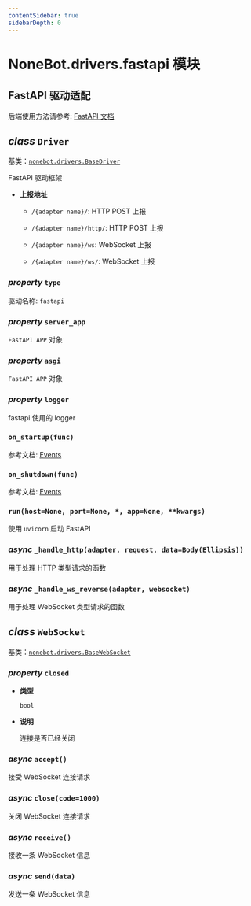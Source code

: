 ```yaml
---
contentSidebar: true
sidebarDepth: 0
---
```


# NoneBot.drivers.fastapi 模块

## FastAPI 驱动适配

后端使用方法请参考: [FastAPI 文档](https://fastapi.tiangolo.com/)


## _class_ `Driver`

基类：[`nonebot.drivers.BaseDriver`](README.md#nonebot.drivers.BaseDriver)

FastAPI 驱动框架


* **上报地址**

    
    * `/{adapter name}/`: HTTP POST 上报


    * `/{adapter name}/http/`: HTTP POST 上报


    * `/{adapter name}/ws`: WebSocket 上报


    * `/{adapter name}/ws/`: WebSocket 上报



### _property_ `type`

驱动名称: `fastapi`


### _property_ `server_app`

`FastAPI APP` 对象


### _property_ `asgi`

`FastAPI APP` 对象


### _property_ `logger`

fastapi 使用的 logger


### `on_startup(func)`

参考文档: [Events](https://fastapi.tiangolo.com/advanced/events/#startup-event)


### `on_shutdown(func)`

参考文档: [Events](https://fastapi.tiangolo.com/advanced/events/#startup-event)


### `run(host=None, port=None, *, app=None, **kwargs)`

使用 `uvicorn` 启动 FastAPI


### _async_ `_handle_http(adapter, request, data=Body(Ellipsis))`

用于处理 HTTP 类型请求的函数


### _async_ `_handle_ws_reverse(adapter, websocket)`

用于处理 WebSocket 类型请求的函数


## _class_ `WebSocket`

基类：[`nonebot.drivers.BaseWebSocket`](README.md#nonebot.drivers.BaseWebSocket)


### _property_ `closed`


* **类型**

    `bool`



* **说明**

    连接是否已经关闭



### _async_ `accept()`

接受 WebSocket 连接请求


### _async_ `close(code=1000)`

关闭 WebSocket 连接请求


### _async_ `receive()`

接收一条 WebSocket 信息


### _async_ `send(data)`

发送一条 WebSocket 信息
